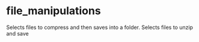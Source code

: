 # file_manipulations
Selects files to compress and then saves into a folder. Selects files to unzip and save
